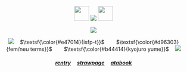 <div align="center">
<img src="https://64.media.tumblr.com/08f1157e4fb62352185b36afec10b822/67f379b253a55304-79/s75x75_c1/2dd301de7828b4fb0d8607ba40db757cc46bd729.gifv" width="40" height="40" />  <img src="https://komarev.com/ghpvc/?username=kyostro&label=>ᴗ<&color=d96303" /> <img src="https://64.media.tumblr.com/581809eba389f8d2ccce2c57b2eb9b8a/67f379b253a55304-15/s75x75_c1/f4206f7a9cad6744daa64d2f7c4a7afb3c4970be.gifv" width="40" height="40" />
<div align="center">

 <p align="center">
<p align="center"> 

<img src="https://i.imgur.com/Doe5OPp.png" />
<p align="center"> 
<img src="https://i.postimg.cc/prFtRNN2/57-B4-F009-6-F14-42-FD-88-DA-D53-C38-F9-FB5-C.gif" /> ‎ ‎ ‎ $\textsf{\color{#e47014}{isfp-t}}$ ‎ ‎ ‎ ‎ ‎ ‎ ‎   $\textsf{\color{#d96303}{fem/neu terms}}$  ‎ ‎ ‎ ‎ ‎ ‎ ‎   $\textsf{\color{#b44414}{kyojuro yume}}$  ‎ ‎ ‎ ‎<img src="https://i.postimg.cc/prFtRNN2/57-B4-F009-6-F14-42-FD-88-DA-D53-C38-F9-FB5-C.gif" />

  ##### ‎‎[rentry](https://rentry.co/kyojuro-rengoku) ‎ ‎‎  ‎‎ ‎‎ [strawpage](https://kyodraw.straw.page/) ‎ ‎‎  ‎‎ ‎‎ [atabook](https://kyostro.atabook.org/)
